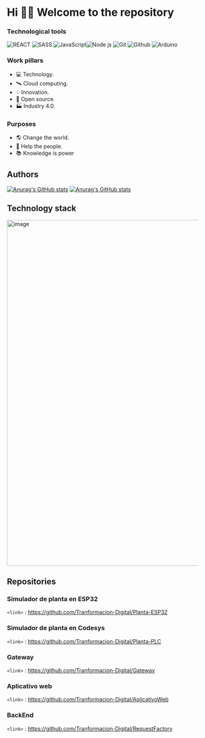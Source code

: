 # ֺHi 👋🏼 Welcome to the repository

### Technological tools

![REACT](https://img.shields.io/badge/React-182043?style=for-the-badge&logo=react&logoColor=5dd3f3) ![SASS](https://img.shields.io/badge/SASS-bf6191?style=for-the-badge&logo=sass&logoColor=white) ![JavaScript](https://img.shields.io/badge/JavaScript-323330?style=for-the-badge&logo=javascript&logoColor=F7DF1E)![Node js](https://img.shields.io/badge/Node.js-339933?style=for-the-badge&logo=nodedotjs&logoColor=white) ![Git](https://img.shields.io/badge/Git-F05032?style=for-the-badge&logo=git&logoColor=white) ![Github](https://img.shields.io/badge/GitHub-100000?style=for-the-badge&logo=github&logoColor=white) ![Arduino](https://img.shields.io/badge/Arduino-00707d?style=for-the-badge&logo=arduino&logoColor=white)

### Work pillars
- 💻 Technology.
- 🛰 Cloud computing.
- 💡 Innovation.
- 📖 Open source.
- 🏭 Industry 4.0.

### Purposes
- 🌎 Change the world.
- 🛟 Help the people.
- 📚 Knowledge is power

## Authors

[![Anurag's GitHub stats](https://github-readme-stats.vercel.app/api?username=KrlozMedina&theme=dark)](https://github.com/anuraghazra/github-readme-stats)
[![Anurag's GitHub stats](https://github-readme-stats.vercel.app/api?username=jpsalamancao&theme=dark)](https://github.com/anuraghazra/github-readme-stats)

## Technology stack

<img width="908" alt="image" src="https://user-images.githubusercontent.com/78941509/199633502-196aeadf-39fb-4125-b8f1-be486f063641.png">

## Repositories

### Simulador de planta en ESP32

`<link>` : <https://github.com/Tranformacion-Digital/Planta-ESP32>

### Simulador de planta en Codesys

`<link>` : <https://github.com/Tranformacion-Digital/Planta-PLC>

### Gateway

`<link>` : <https://github.com/Tranformacion-Digital/Gateway>

### Aplicativo web

`<link>` : <https://github.com/Tranformacion-Digital/AplicativoWeb>

### BackEnd

`<link>` : <https://github.com/Tranformacion-Digital/RequestFactory>
